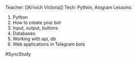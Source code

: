 Teacher: [[Krivich Victoria]]
Tech: Python, Aiogram
Lessons:
1. Python
2. How to create your bot
3. Input, output, buttons
4. Databases
5. Working with api, db
6. Web applications in Telegram bots

#SyncStudy